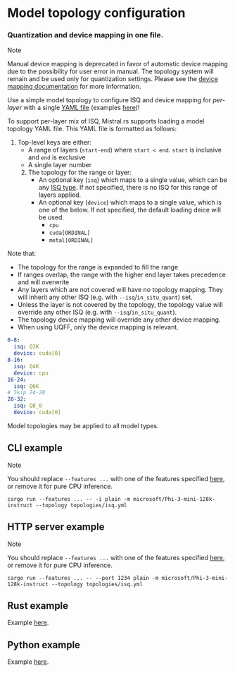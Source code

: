 # Model topology configuration

<h3>Quantization and device mapping in one file.</h3>

> [!NOTE]
> Manual device mapping is deprecated in favor of automatic device mapping due to the possibility for user error in manual.
> The topology system will remain and be used only for quantization settings.
> Please see the [device mapping documentation](DEVICE_MAPPING.md) for more information.

Use a simple model topology to configure ISQ and device mapping for *per-layer* with a single [YAML file](../topologies/isq_and_device.yml) (examples [here](../topologies))!

To support per-layer mix of ISQ, Mistral.rs supports loading a model topology YAML file. This YAML file is formatted as follows:

1. Top-level keys are either:
   - A range of layers (`start-end`) where `start < end`. `start` is inclusive and `end` is exclusive
   - A single layer number
   2. The topology for the range or layer:
      - An optional key (`isq`) which maps to a single value, which can be any [ISQ type](ISQ.md#isq-quantization-types). If not specified, there is no ISQ for this range of layers applied.
      - An optional key (`device`) which maps to a single value, which is one of the below. If not specified, the default loading deice will be used.
        - `cpu`
        - `cuda[ORDINAL]`
        - `metal[ORDINAL]`

Note that:

- The topology for the range is expanded to fill the range
- If ranges overlap, the range with the higher end layer takes precedence and will overwrite
- Any layers which are not covered will have no topology mapping. They will inherit any other ISQ (e.g. with `--isq`/`in_situ_quant`) set.
- Unless the layer is not covered by the topology, the topology value will override any other ISQ (e.g. with `--isq`/`in_situ_quant`).
- The topology device mapping will override any other device mapping.
- When using UQFF, only the device mapping is relevant.

```yml
0-8:
  isq: Q3K
  device: cuda[0]
8-16:
  isq: Q4K
  device: cpu
16-24:
  isq: Q6K
# Skip 24-28
28-32:
  isq: Q8_0
  device: cuda[0]
```

Model topologies may be applied to all model types.

## CLI example

> [!NOTE]
> You should replace `--features ...` with one of the features specified [here](../README.md#supported-accelerators), or remove it for pure CPU inference.

```
cargo run --features ... -- -i plain -m microsoft/Phi-3-mini-128k-instruct --topology topologies/isq.yml   
```

## HTTP server example

> [!NOTE]
> You should replace `--features ...` with one of the features specified [here](../README.md#supported-accelerators), or remove it for pure CPU inference.

```
cargo run --features ... -- --port 1234 plain -m microsoft/Phi-3-mini-128k-instruct --topology topologies/isq.yml   
```

## Rust example

Example [here](../mistralrs/examples/topology/main.rs).

## Python example

Example [here](../examples/python/topology.py).
